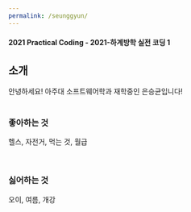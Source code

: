 ```yaml
---
permalink: /seunggyun/
---
```


#### 2021 Practical Coding - 2021-하계방학 실전 코딩 1

## 소개

안녕하세요! 아주대 소프트웨어학과 재학중인 은승균입니다!
<br>
<br>
### 좋아하는 것

헬스, 자전거, 먹는 것, 월급

<br>

### 싫어하는 것
오이, 여름, 개강


